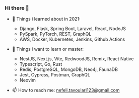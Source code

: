 ### Hi there 👋

- 🔭 Things i learned about in 2021:
  -  Django, Flask, Spring Boot, Laravel, React, NodeJS
  -  PySpark, PyTorch, REST, GraphQL
  -  AWS, Docker, Kubernetes, Jenkins, Github Αctions

- :dart: Things i want to learn or master:
  -  NestJS, Next.js, Vite, RedwoodJS, Remix, React Native
  -  Typescript, Go, Rust
  -  Redis, PostgreSQL, MongoDB, Neo4j, FaunaDB
  -  Jest, Cypress, Postman, GraphQL 
  -  Neovim 
  
- 📫 How to reach me: nefeli.tavoulari123@gmail.com
